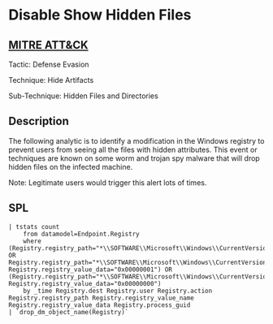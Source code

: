 # Disable Show Hidden Files

## [MITRE ATT&CK](https://attack.mitre.org/techniques/T1564/001/)
Tactic: Defense Evasion

Technique: Hide Artifacts

Sub-Technique: Hidden Files and Directories

## Description
The following analytic is to identify a modification in the Windows registry to prevent users from seeing all the files with hidden attributes. This event or techniques are known on some worm and trojan spy malware that will drop hidden files on the infected machine.

Note: Legitimate users would trigger this alert lots of times.

## SPL
```spl
| tstats count
    from datamodel=Endpoint.Registry 
    where (Registry.registry_path="*\\SOFTWARE\\Microsoft\\Windows\\CurrentVersion\\Explorer\\Advanced\\Hidden" OR Registry.registry_path="*\\SOFTWARE\\Microsoft\\Windows\\CurrentVersion\\Explorer\\Advanced\\HideFileExt" Registry.registry_value_data="0x00000001") OR (Registry.registry_path="*\\SOFTWARE\\Microsoft\\Windows\\CurrentVersion\\Explorer\\Advanced\\ShowSuperHidden" Registry.registry_value_data="0x00000000") 
    by _time Registry.dest Registry.user Registry.action Registry.registry_path Registry.registry_value_name Registry.registry_value_data Registry.process_guid
| `drop_dm_object_name(Registry)`
```